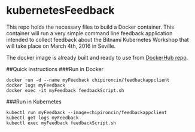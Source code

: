 # kubernetesFeedback
This repo holds the necessary files to build a Docker container.
This container will run a very simple command line feedback application intended to collect feedback about the Bitnami Kubernetes Workshop that will take place on March 4th, 2016 in Seville.

The docker image is already built and ready to use from [DockerHub repo](https://hub.docker.com/r/chipironcin/kubernetesfeedback/).

##Quick instructions
###Run in Docker
```
docker run -d --name myFeedback chipironcin/feedbackappclient
docker logs myFeedback
docker exec -it myFeedback feedbackScript.sh
```

###Run in Kubernetes
```
kubectl run myFeedback --image=chipironcin/feedbackappclient
kubectl get logs myFeedback
kubectl exec myFeedback feedbackScript.sh
```
